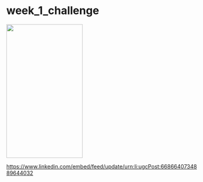 # week_1_challenge

<img src="https://www.linkedin.com/embed/feed/update/urn:li:ugcPost:6686640734889644032"  width="200" height="350" /> 

https://www.linkedin.com/embed/feed/update/urn:li:ugcPost:6686640734889644032
